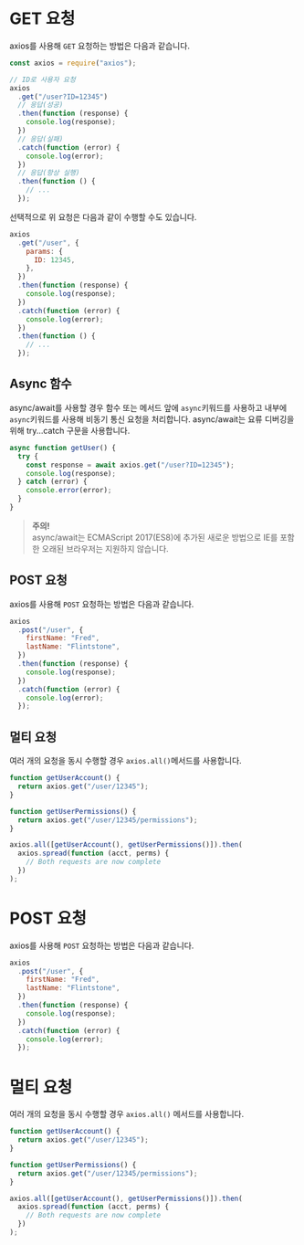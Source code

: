 # GET 요청

axios를 사용해 `GET` 요청하는 방법은 다음과 같습니다.

```js
const axios = require("axios");

// ID로 사용자 요청
axios
  .get("/user?ID=12345")
  // 응답(성공)
  .then(function (response) {
    console.log(response);
  })
  // 응답(실패)
  .catch(function (error) {
    console.log(error);
  })
  // 응답(항상 실행)
  .then(function () {
    // ...
  });
```

선택적으로 위 요청은 다음과 같이 수행할 수도 있습니다.

```js
axios
  .get("/user", {
    params: {
      ID: 12345,
    },
  })
  .then(function (response) {
    console.log(response);
  })
  .catch(function (error) {
    console.log(error);
  })
  .then(function () {
    // ...
  });
```

## Async 함수

async/await를 사용할 경우 함수 또는 메서드 앞에 `async`키워드를 사용하고 내부에 `async`키워드를 사용해 비동기 통신 요청을 처리합니다. async/await는 요류 디버깅을 위해 try...catch 구문을 사용합니다.

```js
async function getUser() {
  try {
    const response = await axios.get("/user?ID=12345");
    console.log(response);
  } catch (error) {
    console.error(error);
  }
}
```

> **주의!**<br>async/await는 ECMAScript 2017(ES8)에 추가된 새로운 방법으로 IE를 포함한 오래된 브라우저는 지원하지 않습니다.

## POST 요청

axios를 사용해 `POST` 요청하는 방법은 다음과 같습니다.

```js
axios
  .post("/user", {
    firstName: "Fred",
    lastName: "Flintstone",
  })
  .then(function (response) {
    console.log(response);
  })
  .catch(function (error) {
    console.log(error);
  });
```

## 멀티 요청

여러 개의 요청을 동시 수행할 경우 `axios.all()`메서드를 사용합니다.

```js
function getUserAccount() {
  return axios.get("/user/12345");
}

function getUserPermissions() {
  return axios.get("/user/12345/permissions");
}

axios.all([getUserAccount(), getUserPermissions()]).then(
  axios.spread(function (acct, perms) {
    // Both requests are now complete
  })
);
```

# POST 요청

axios를 사용해 `POST` 요청하는 방법은 다음과 같습니다.

```js
axios
  .post("/user", {
    firstName: "Fred",
    lastName: "Flintstone",
  })
  .then(function (response) {
    console.log(response);
  })
  .catch(function (error) {
    console.log(error);
  });
```

# 멀티 요청

여러 개의 요청을 동시 수행할 경우 `axios.all()` 메서드를 사용합니다.

```js
function getUserAccount() {
  return axios.get("/user/12345");
}

function getUserPermissions() {
  return axios.get("/user/12345/permissions");
}

axios.all([getUserAccount(), getUserPermissions()]).then(
  axios.spread(function (acct, perms) {
    // Both requests are now complete
  })
);
```
